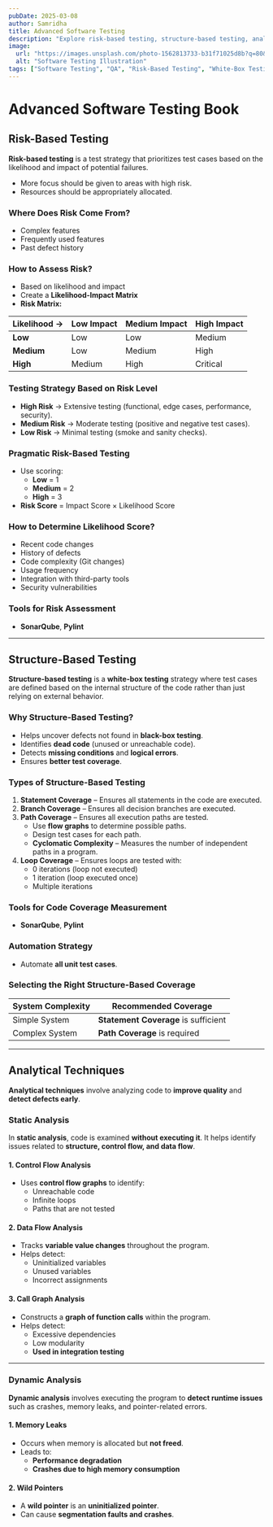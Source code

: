 ```yaml
---
pubDate: 2025-03-08
author: Samridha
title: Advanced Software Testing
description: "Explore risk-based testing, structure-based testing, analytical techniques, and dynamic analysis for software quality improvement."
image:
  url: "https://images.unsplash.com/photo-1562813733-b31f71025d8b?q=80&w=2787&auto=format&fit=crop&ixlib=rb-4.0.3&ixid=M3wxMjA3fDB8MHxwaG90by1wYWdlfHx8fGVufDB8fHx8fA%3D%3D"
  alt: "Software Testing Illustration"
tags: ["Software Testing", "QA", "Risk-Based Testing", "White-Box Testing", "Static Analysis"]
---
```


# Advanced Software Testing Book

## Risk-Based Testing

**Risk-based testing** is a test strategy that prioritizes test cases based on the likelihood and impact of potential failures.

- More focus should be given to areas with high risk.
- Resources should be appropriately allocated.

### Where Does Risk Come From?
- Complex features
- Frequently used features
- Past defect history

### How to Assess Risk?
- Based on likelihood and impact
- Create a **Likelihood-Impact Matrix**
- **Risk Matrix:**

| Likelihood → | Low Impact | Medium Impact | High Impact |
|-------------|-----------|--------------|------------|
| **Low**     | Low       | Low          | Medium     |
| **Medium**  | Low       | Medium       | High       |
| **High**    | Medium    | High         | Critical   |

### Testing Strategy Based on Risk Level
- **High Risk** → Extensive testing (functional, edge cases, performance, security).
- **Medium Risk** → Moderate testing (positive and negative test cases).
- **Low Risk** → Minimal testing (smoke and sanity checks).

### Pragmatic Risk-Based Testing
- Use scoring:
  - **Low** = 1
  - **Medium** = 2
  - **High** = 3
- **Risk Score** = Impact Score × Likelihood Score

### How to Determine Likelihood Score?
- Recent code changes
- History of defects
- Code complexity (Git changes)
- Usage frequency
- Integration with third-party tools
- Security vulnerabilities

### Tools for Risk Assessment
- **SonarQube**, **Pylint**

---

## Structure-Based Testing

**Structure-based testing** is a **white-box testing** strategy where test cases are defined based on the internal structure of the code rather than just relying on external behavior.

### Why Structure-Based Testing?
- Helps uncover defects not found in **black-box testing**.
- Identifies **dead code** (unused or unreachable code).
- Detects **missing conditions** and **logical errors**.
- Ensures **better test coverage**.

### Types of Structure-Based Testing

1. **Statement Coverage** – Ensures all statements in the code are executed.
2. **Branch Coverage** – Ensures all decision branches are executed.
3. **Path Coverage** – Ensures all execution paths are tested.
   - Use **flow graphs** to determine possible paths.
   - Design test cases for each path.
   - **Cyclomatic Complexity** – Measures the number of independent paths in a program.
4. **Loop Coverage** – Ensures loops are tested with:
   - 0 iterations (loop not executed)
   - 1 iteration (loop executed once)
   - Multiple iterations

### Tools for Code Coverage Measurement
- **SonarQube**, **Pylint**

### Automation Strategy
- Automate **all unit test cases**.

### Selecting the Right Structure-Based Coverage
| System Complexity | Recommended Coverage |
|------------------|---------------------|
| Simple System   | **Statement Coverage** is sufficient |
| Complex System  | **Path Coverage** is required |

---

## Analytical Techniques

**Analytical techniques** involve analyzing code to **improve quality** and **detect defects early**.

### Static Analysis

In **static analysis**, code is examined **without executing it**. It helps identify issues related to **structure, control flow, and data flow**.

#### 1. Control Flow Analysis
- Uses **control flow graphs** to identify:
  - Unreachable code
  - Infinite loops
  - Paths that are not tested

#### 2. Data Flow Analysis
- Tracks **variable value changes** throughout the program.
- Helps detect:
  - Uninitialized variables
  - Unused variables
  - Incorrect assignments

#### 3. Call Graph Analysis
- Constructs a **graph of function calls** within the program.
- Helps detect:
  - Excessive dependencies
  - Low modularity
  - **Used in integration testing**

---

### Dynamic Analysis

**Dynamic analysis** involves executing the program to **detect runtime issues** such as crashes, memory leaks, and pointer-related errors.

#### 1. Memory Leaks
- Occurs when memory is allocated but **not freed**.
- Leads to:
  - **Performance degradation**
  - **Crashes due to high memory consumption**

#### 2. Wild Pointers
- A **wild pointer** is an **uninitialized pointer**.
- Can cause **segmentation faults and crashes**.

